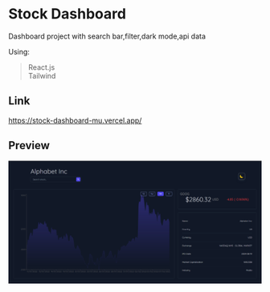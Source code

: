 # Stock Dashboard

Dashboard project with search bar,filter,dark mode,api data 


Using:

> React.js  
> Tailwind

## Link 
https://stock-dashboard-mu.vercel.app/

## Preview

![overview](./public/Capture.PNG)

